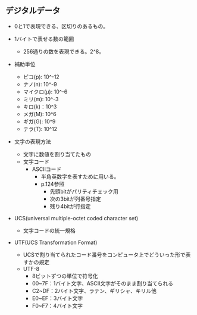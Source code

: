 ## デジタルデータ
- 0と1で表現できる、区切りのあるもの。

- 1バイトで表せる数の範囲
  - 256通りの数を表現できる。2^8。
- 補助単位
  - ピコ(p): 10^-12
  - ナノ(n): 10^-9
  - マイクロ(μ): 10^-6
  - ミリ(m): 10^-3
  - キロ(k)：10^3
  - メガ(M): 10^6
  - ギガ(G): 10^9
  - テラ(T): 10^12

- 文字の表現方法
  - 文字に数値を割り当てたもの
  - 文字コード
    - ASCIIコード
      - 半角英数字を表すために用いる。
      - p.124参照
        - 先頭bitがパリティチェック用
        - 次の3bitが列番号指定
        - 残り4bitが行指定

- UCS(universal multiple-octet coded character set)
  - 文字コードの統一規格

- UTF(UCS Transformation Format)
  - UCSで割り当てられたコード番号をコンピュータ上でどういった形で表すかの規定
  - UTF-8
    - 8ビットずつの単位で符号化
    - 00~7F：1バイト文字、ASCII文字がそのまま割り当てられる
    - C2~DF：2バイト文字、ラテン、ギリシャ、キリル他
    - E0~EF：3バイト文字
    - F0~F7：4バイト文字
